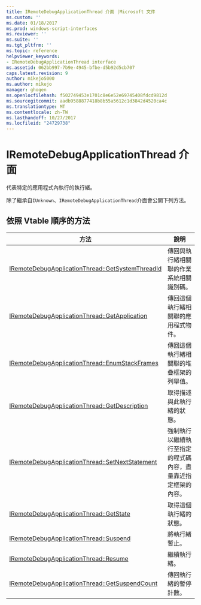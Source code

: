 ```yaml
---
title: IRemoteDebugApplicationThread 介面 |Microsoft 文件
ms.custom: ''
ms.date: 01/18/2017
ms.prod: windows-script-interfaces
ms.reviewer: ''
ms.suite: ''
ms.tgt_pltfrm: ''
ms.topic: reference
helpviewer_keywords:
- IRemoteDebugApplicationThread interface
ms.assetid: 062bb997-7b9e-4945-bfbe-d5b92d5cb707
caps.latest.revision: 9
author: mikejo5000
ms.author: mikejo
manager: ghogen
ms.openlocfilehash: f502749453e1701c8e6e52e69745408fdcd9812d
ms.sourcegitcommit: aadb9588877418b8b55a5612c1d3842d4520ca4c
ms.translationtype: MT
ms.contentlocale: zh-TW
ms.lasthandoff: 10/27/2017
ms.locfileid: "24729738"
---
```

# <a name="iremotedebugapplicationthread-interface"></a>IRemoteDebugApplicationThread 介面
代表特定的應用程式內執行的執行緒。  
  
 除了繼承自`IUnknown`、`IRemoteDebugApplicationThread`介面會公開下列方法。  
  
## <a name="methods-in-vtable-order"></a>依照 Vtable 順序的方法  
  
|方法|說明|  
|------------|-----------------|  
|[IRemoteDebugApplicationThread::GetSystemThreadId](../../winscript/reference/iremotedebugapplicationthread-getsystemthreadid.md)|傳回與執行緒相關聯的作業系統相關識別碼。|  
|[IRemoteDebugApplicationThread::GetApplication](../../winscript/reference/iremotedebugapplicationthread-getapplication.md)|傳回這個執行緒相關聯的應用程式物件。|  
|[IRemoteDebugApplicationThread::EnumStackFrames](../../winscript/reference/iremotedebugapplicationthread-enumstackframes.md)|傳回這個執行緒相關聯的堆疊框架的列舉值。|  
|[IRemoteDebugApplicationThread::GetDescription](../../winscript/reference/iremotedebugapplicationthread-getdescription.md)|取得描述與此執行緒的狀態。|  
|[IRemoteDebugApplicationThread::SetNextStatement](../../winscript/reference/iremotedebugapplicationthread-setnextstatement.md)|強制執行以繼續執行至指定的程式碼內容，盡量靠近指定框架的內容。|  
|[IRemoteDebugApplicationThread::GetState](../../winscript/reference/iremotedebugapplicationthread-getstate.md)|取得這個執行緒的狀態。|  
|[IRemoteDebugApplicationThread::Suspend](../../winscript/reference/iremotedebugapplicationthread-suspend.md)|將執行緒暫止。|  
|[IRemoteDebugApplicationThread::Resume](../../winscript/reference/iremotedebugapplicationthread-resume.md)|繼續執行緒。|  
|[IRemoteDebugApplicationThread::GetSuspendCount](../../winscript/reference/iremotedebugapplicationthread-getsuspendcount.md)|傳回執行緒的暫停計數。|